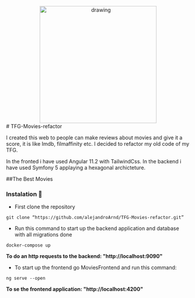 <div style="text-align: center;">
<img src="https://i.ibb.co/mXtg6zq/output-onlinepngtools.png" alt="drawing" style="width: 320px; "/>
</div>
# TFG-Movies-refactor

I created this web to people can make reviews about movies and give it a score, it is  like Imdb, filmaffinity etc. I decided to refactor my old code of my TFG.

In the fronted i have used Angular 11.2 with TailwindCss.
In the backend i have used Symfony 5 applaying a hexagonal archicteture.

##The Best Movies
### Instalation 🔧

 - First clone the repository

```
git clone “https://github.com/alejandroArnd/TFG-Movies-refactor.git”
```

 - Run this command to start up the backend application and database with all migrations done

```
docker-compose up
```
**To do an http requests to the backend: "http://localhost:9090"**

- To start up the frontend go MoviesFrontend and run this command:

```
ng serve --open
```
**To se the frontend application: "http://localhost:4200"**
